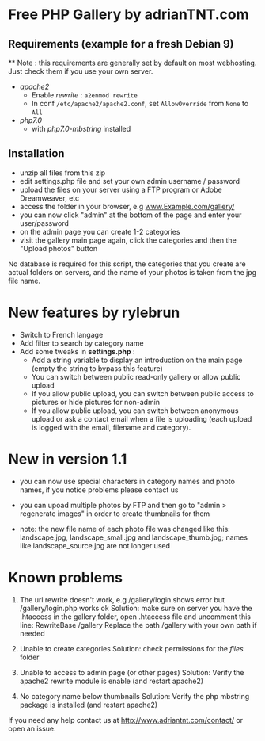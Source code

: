 # Free PHP Gallery by adrianTNT.com

## Requirements (example for a fresh Debian 9)

** Note : this requirements are generally set by default on most webhosting. Just check them if you use your own server.

- *apache2*
  - Enable *rewrite* : `a2enmod rewrite`
  - In conf `/etc/apache2/apache2.conf`, set `AllowOverride` from `None` to `All`
- *php7.0*
  - with *php7.0-mbstring* installed

## Installation

- unzip all files from this zip
- edit settings.php file and set your own admin username / password
- upload the files on your server using a FTP program or Adobe Dreamweaver, etc
- access the folder in your browser, e.g www.Example.com/gallery/ 
- you can now click "admin" at the bottom of the page and enter your user/password
- on the admin page you can create 1-2 categories
- visit the gallery main page again, click the categories and then the "Upload photos" button

No database is required for this script, the categories that you create are actual folders on servers, and the name of your photos is taken from the jpg file name.

# New features by rylebrun
- Switch to French langage
- Add filter to search by category name
- Add some tweaks in **settings.php** :
  - Add a string variable to display an introduction on the main page (empty the string to bypass this feature)
  - You can switch between public read-only gallery or allow public upload
  - If you allow public upload, you can switch between public access to pictures or hide pictures for non-admin
  - If you allow public upload, you can switch between anonymous upload or ask a contact email when a file is uploading (each upload is logged with the email, filename and category). 

# New in version 1.1
- you can now use special characters in category names and photo names, if you notice problems please contact us
- you can upoad multiple photos by FTP and then go to "admin > regenerate images" in order to create thumbnails for them

- note: the new file name of each photo file was changed like this: landscape.jpg, landscape_small.jpg and landscape_thumb.jpg; names like landscape_source.jpg are not longer used

# Known problems


1) The url rewrite doesn't work, e.g /gallery/login shows error but /gallery/login.php works ok
Solution: make sure on server you have the .htaccess in the gallery folder, open .htaccess file and uncomment this line:
RewriteBase /gallery
Replace the path /gallery with your own path if needed

2) Unable to create categories
Solution: check permissions for the *files* folder

3) Unable to access to admin page (or other pages)
Solution: Verify the apache2 rewrite module is enable (and restart apache2)

4) No category name below thumbnails
Solution: Verify the php mbstring package is installed (and restart apache2)

If you need any help contact us at http://www.adriantnt.com/contact/ or open an issue.
